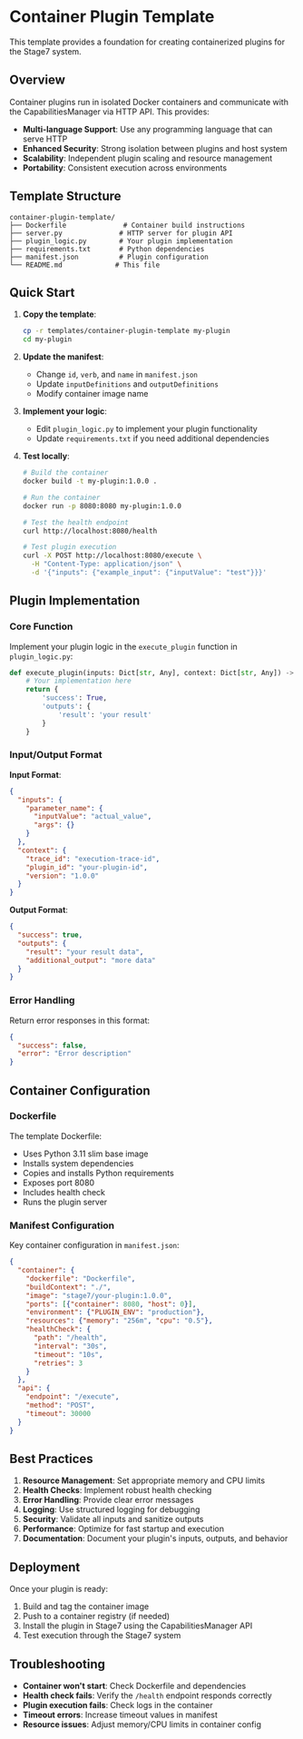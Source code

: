 # Container Plugin Template

This template provides a foundation for creating containerized plugins for the Stage7 system.

## Overview

Container plugins run in isolated Docker containers and communicate with the CapabilitiesManager via HTTP API. This provides:

- **Multi-language Support**: Use any programming language that can serve HTTP
- **Enhanced Security**: Strong isolation between plugins and host system
- **Scalability**: Independent plugin scaling and resource management
- **Portability**: Consistent execution across environments

## Template Structure

```
container-plugin-template/
├── Dockerfile              # Container build instructions
├── server.py              # HTTP server for plugin API
├── plugin_logic.py        # Your plugin implementation
├── requirements.txt       # Python dependencies
├── manifest.json          # Plugin configuration
└── README.md             # This file
```

## Quick Start

1. **Copy the template**:
   ```bash
   cp -r templates/container-plugin-template my-plugin
   cd my-plugin
   ```

2. **Update the manifest**:
   - Change `id`, `verb`, and `name` in `manifest.json`
   - Update `inputDefinitions` and `outputDefinitions`
   - Modify container image name

3. **Implement your logic**:
   - Edit `plugin_logic.py` to implement your plugin functionality
   - Update `requirements.txt` if you need additional dependencies

4. **Test locally**:
   ```bash
   # Build the container
   docker build -t my-plugin:1.0.0 .
   
   # Run the container
   docker run -p 8080:8080 my-plugin:1.0.0
   
   # Test the health endpoint
   curl http://localhost:8080/health
   
   # Test plugin execution
   curl -X POST http://localhost:8080/execute \
     -H "Content-Type: application/json" \
     -d '{"inputs": {"example_input": {"inputValue": "test"}}}'
   ```

## Plugin Implementation

### Core Function

Implement your plugin logic in the `execute_plugin` function in `plugin_logic.py`:

```python
def execute_plugin(inputs: Dict[str, Any], context: Dict[str, Any]) -> Dict[str, Any]:
    # Your implementation here
    return {
        'success': True,
        'outputs': {
            'result': 'your result'
        }
    }
```

### Input/Output Format

**Input Format**:
```json
{
  "inputs": {
    "parameter_name": {
      "inputValue": "actual_value",
      "args": {}
    }
  },
  "context": {
    "trace_id": "execution-trace-id",
    "plugin_id": "your-plugin-id",
    "version": "1.0.0"
  }
}
```

**Output Format**:
```json
{
  "success": true,
  "outputs": {
    "result": "your result data",
    "additional_output": "more data"
  }
}
```

### Error Handling

Return error responses in this format:
```json
{
  "success": false,
  "error": "Error description"
}
```

## Container Configuration

### Dockerfile

The template Dockerfile:
- Uses Python 3.11 slim base image
- Installs system dependencies
- Copies and installs Python requirements
- Exposes port 8080
- Includes health check
- Runs the plugin server

### Manifest Configuration

Key container configuration in `manifest.json`:

```json
{
  "container": {
    "dockerfile": "Dockerfile",
    "buildContext": "./",
    "image": "stage7/your-plugin:1.0.0",
    "ports": [{"container": 8080, "host": 0}],
    "environment": {"PLUGIN_ENV": "production"},
    "resources": {"memory": "256m", "cpu": "0.5"},
    "healthCheck": {
      "path": "/health",
      "interval": "30s",
      "timeout": "10s",
      "retries": 3
    }
  },
  "api": {
    "endpoint": "/execute",
    "method": "POST",
    "timeout": 30000
  }
}
```

## Best Practices

1. **Resource Management**: Set appropriate memory and CPU limits
2. **Health Checks**: Implement robust health checking
3. **Error Handling**: Provide clear error messages
4. **Logging**: Use structured logging for debugging
5. **Security**: Validate all inputs and sanitize outputs
6. **Performance**: Optimize for fast startup and execution
7. **Documentation**: Document your plugin's inputs, outputs, and behavior

## Deployment

Once your plugin is ready:

1. Build and tag the container image
2. Push to a container registry (if needed)
3. Install the plugin in Stage7 using the CapabilitiesManager API
4. Test execution through the Stage7 system

## Troubleshooting

- **Container won't start**: Check Dockerfile and dependencies
- **Health check fails**: Verify the `/health` endpoint responds correctly
- **Plugin execution fails**: Check logs in the container
- **Timeout errors**: Increase timeout values in manifest
- **Resource issues**: Adjust memory/CPU limits in container config

